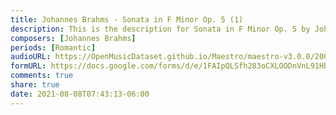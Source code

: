 ```yaml
---
title: Johannes Brahms - Sonata in F Minor Op. 5 (1)
description: This is the description for Sonata in F Minor Op. 5 by Johannes Brahms
composers: [Johannes Brahms]
periods: [Romantic]
audioURL: https://OpenMusicDataset.github.io/Maestro/maestro-v3.0.0/2004/MIDI-Unprocessed_SMF_07_R1_2004_01_ORIG_MID--AUDIO_07_R1_2004_02_Track02_wav.midi
formURL: https://docs.google.com/forms/d/e/1FAIpQLSfh283oCXLOODnVnL91HbuMRZAolTWgxX7oVI9wvmCrFZF3kw/viewform
comments: true
share: true
date: 2021-08-08T07:43:13-06:00
---
```

